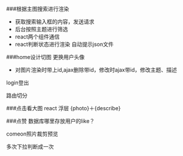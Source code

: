 ###根据主图搜索进行渲染
 - 获取搜索输入框的内容，发送请求
 - 后台按照主题进行筛选
 - react两个组件通信
 - react判断状态进行渲染
 自动提示json文件
 
###home设计切图
更换用户头像
 - 对图片渲染时带上id,ajax删除带id，修改时ajax带id，修改主题、描述

login登出

路由切分

###点击看大图
react 浮层 {photo}＋{describe}

###点赞
数据库哪里存放用户的like？

comeon照片裁剪预览

多次下拉判断成一次



